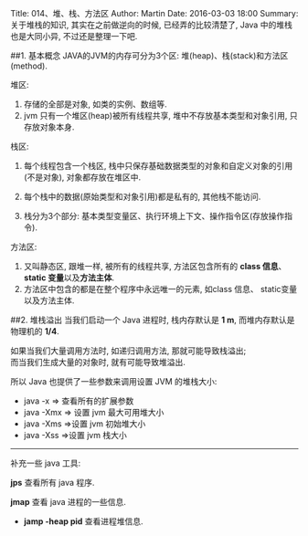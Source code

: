 Title: 014、堆、栈、方法区
Author: Martin
Date: 2016-03-03 18:00
Summary: 关于堆栈的知识, 其实在之前做逆向的时候, 已经弄的比较清楚了, Java 中的堆栈也是大同小异, 不过还是整理一下吧.

##1. 基本概念
JAVA的JVM的内存可分为3个区: 堆(heap)、栈(stack)和方法区(method).

堆区:

1. 存储的全部是对象, 如类的实例、数组等.
2. jvm 只有一个堆区(heap)被所有线程共享, 堆中不存放基本类型和对象引用, 只存放对象本身.

栈区:
1. 每个线程包含一个栈区, 栈中只保存基础数据类型的对象和自定义对象的引用(不是对象), 对象都存放在堆区中.

2. 每个栈中的数据(原始类型和对象引用)都是私有的, 其他栈不能访问.

3. 栈分为3个部分: 基本类型变量区、执行环境上下文、操作指令区(存放操作指令).

方法区:

1. 又叫静态区, 跟堆一样, 被所有的线程共享, 方法区包含所有的 **class 信息**、**static 变量**以及**方法主体**.
2. 方法区中包含的都是在整个程序中永远唯一的元素, 如class 信息、 static变量以及方法主体.

##2. 堆栈溢出
当我们启动一个 Java 进程时, 栈内存默认是 **1 m**, 而堆内存默认是物理机的 **1/4**.

如果当我们大量调用方法时, 如递归调用方法, 那就可能导致栈溢出;<br>而当我们生成大量的对象时, 就有可能导致堆溢出.

所以 Java 也提供了一些参数来调用设置 JVM 的堆栈大小:

- java -x =\> 查看所有的扩展参数
- java -Xmx =\> 设置 jvm 最大可用堆大小
- java -Xms =\>设置 jvm 初始堆大小
- java -Xss =\>设置 jvm 栈大小

***

补充一些 java 工具:

**jps** 查看所有 java 程序.

**jmap** 查看 java 进程的一些信息.

- **jamp -heap pid** 查看进程堆信息.
